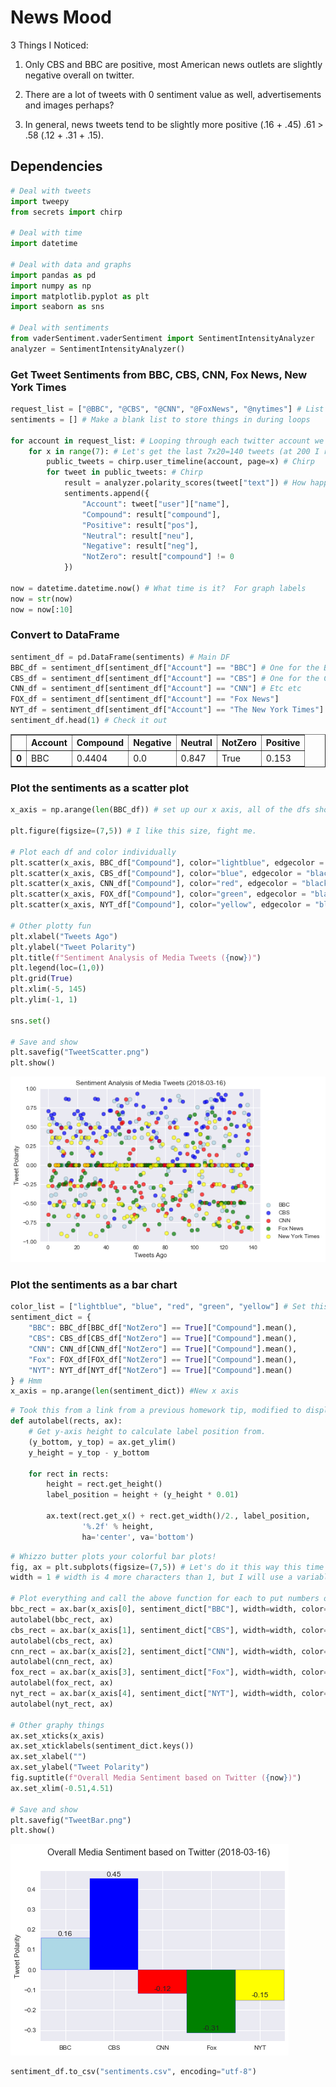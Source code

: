 
# News Mood
3 Things I Noticed:

1) Only CBS and BBC are positive, most American news outlets are slightly negative overall on twitter.

2) There are a lot of tweets with 0 sentiment value as well, advertisements and images perhaps?

3) In general, news tweets tend to be slightly more positive (.16 + .45) .61 > .58 (.12 + .31 + .15).

## Dependencies


```python
# Deal with tweets
import tweepy
from secrets import chirp

# Deal with time
import datetime

# Deal with data and graphs
import pandas as pd
import numpy as np
import matplotlib.pyplot as plt
import seaborn as sns

# Deal with sentiments
from vaderSentiment.vaderSentiment import SentimentIntensityAnalyzer
analyzer = SentimentIntensityAnalyzer()
```

### Get Tweet Sentiments from BBC, CBS, CNN, Fox News, New York Times


```python
request_list = ["@BBC", "@CBS", "@CNN", "@FoxNews", "@nytimes"] # List of strings to feed tweepy, twitter accounts here
sentiments = [] # Make a blank list to store things in during loops

for account in request_list: # Looping through each twitter account we want
    for x in range(7): # Let's get the last 7x20=140 tweets (at 200 I ran into an issue with CBS only having 199)
        public_tweets = chirp.user_timeline(account, page=x) # Chirp
        for tweet in public_tweets: # Chirp
            result = analyzer.polarity_scores(tweet["text"]) # How happy is this bird?
            sentiments.append({
                "Account": tweet["user"]["name"],
                "Compound": result["compound"],
                "Positive": result["pos"],
                "Neutral": result["neu"],
                "Negative": result["neg"],
                "NotZero": result["compound"] != 0
            })

now = datetime.datetime.now() # What time is it?  For graph labels
now = str(now)
now = now[:10]
```

### Convert to DataFrame


```python
sentiment_df = pd.DataFrame(sentiments) # Main DF
BBC_df = sentiment_df[sentiment_df["Account"] == "BBC"] # One for the BBC
CBS_df = sentiment_df[sentiment_df["Account"] == "CBS"] # One for the CBS
CNN_df = sentiment_df[sentiment_df["Account"] == "CNN"] # Etc etc
FOX_df = sentiment_df[sentiment_df["Account"] == "Fox News"]
NYT_df = sentiment_df[sentiment_df["Account"] == "The New York Times"]
sentiment_df.head(1) # Check it out
```




<div>
<table border="1" class="dataframe">
  <thead>
    <tr style="text-align: right;">
      <th></th>
      <th>Account</th>
      <th>Compound</th>
      <th>Negative</th>
      <th>Neutral</th>
      <th>NotZero</th>
      <th>Positive</th>
    </tr>
  </thead>
  <tbody>
    <tr>
      <th>0</th>
      <td>BBC</td>
      <td>0.4404</td>
      <td>0.0</td>
      <td>0.847</td>
      <td>True</td>
      <td>0.153</td>
    </tr>
  </tbody>
</table>
</div>



### Plot the sentiments as a scatter plot


```python
x_axis = np.arange(len(BBC_df)) # set up our x axis, all of the dfs should be 140 long so whichever is fine to len()

plt.figure(figsize=(7,5)) # I like this size, fight me.

# Plot each df and color individually
plt.scatter(x_axis, BBC_df["Compound"], color="lightblue", edgecolor = "black", marker="o", label="BBC", alpha=0.7)
plt.scatter(x_axis, CBS_df["Compound"], color="blue", edgecolor = "black", marker="o", label="CBS", alpha=0.7)
plt.scatter(x_axis, CNN_df["Compound"], color="red", edgecolor = "black", marker="o", label="CNN", alpha=0.7)
plt.scatter(x_axis, FOX_df["Compound"], color="green", edgecolor = "black", marker="o", label="Fox News", alpha=0.7)
plt.scatter(x_axis, NYT_df["Compound"], color="yellow", edgecolor = "black", marker="o", label="New York Times", alpha=0.7)

# Other plotty fun
plt.xlabel("Tweets Ago")
plt.ylabel("Tweet Polarity")
plt.title(f"Sentiment Analysis of Media Tweets ({now})")
plt.legend(loc=(1,0))
plt.grid(True)
plt.xlim(-5, 145)
plt.ylim(-1, 1)

sns.set()

# Save and show
plt.savefig("TweetScatter.png")
plt.show()
```


![png](output_8_0.png)


### Plot the sentiments as a bar chart


```python
color_list = ["lightblue", "blue", "red", "green", "yellow"] # Set this up because I think I might be lazy or need it?
sentiment_dict = {
    "BBC": BBC_df[BBC_df["NotZero"] == True]["Compound"].mean(),
    "CBS": CBS_df[CBS_df["NotZero"] == True]["Compound"].mean(),
    "CNN": CNN_df[CNN_df["NotZero"] == True]["Compound"].mean(),
    "Fox": FOX_df[FOX_df["NotZero"] == True]["Compound"].mean(),
    "NYT": NYT_df[NYT_df["NotZero"] == True]["Compound"].mean()
} # Hmm
x_axis = np.arange(len(sentiment_dict)) #New x axis
```


```python
# Took this from a link from a previous homework tip, modified to display decimals
def autolabel(rects, ax):
    # Get y-axis height to calculate label position from.
    (y_bottom, y_top) = ax.get_ylim()
    y_height = y_top - y_bottom

    for rect in rects:
        height = rect.get_height()
        label_position = height + (y_height * 0.01)

        ax.text(rect.get_x() + rect.get_width()/2., label_position,
                '%.2f' % height,
                ha='center', va='bottom')
```


```python
# Whizzo butter plots your colorful bar plots!
fig, ax = plt.subplots(figsize=(7,5)) # Let's do it this way this time
width = 1 # width is 4 more characters than 1, but I will use a variable here

# Plot everything and call the above function for each to put numbers over the bars all pretty like
bbc_rect = ax.bar(x_axis[0], sentiment_dict["BBC"], width=width, color=color_list[0], label="BBC", edgecolor="b")
autolabel(bbc_rect, ax)
cbs_rect = ax.bar(x_axis[1], sentiment_dict["CBS"], width=width, color=color_list[1], label="CBS", edgecolor="b")
autolabel(cbs_rect, ax)
cnn_rect = ax.bar(x_axis[2], sentiment_dict["CNN"], width=width, color=color_list[2], label="CNN", edgecolor="b")
autolabel(cnn_rect, ax)
fox_rect = ax.bar(x_axis[3], sentiment_dict["Fox"], width=width, color=color_list[3], label="Fox News", edgecolor="b")
autolabel(fox_rect, ax)
nyt_rect = ax.bar(x_axis[4], sentiment_dict["NYT"], width=width, color=color_list[4], label="New York Times", edgecolor="b")
autolabel(nyt_rect, ax)

# Other graphy things
ax.set_xticks(x_axis)
ax.set_xticklabels(sentiment_dict.keys())
ax.set_xlabel("")
ax.set_ylabel("Tweet Polarity")
fig.suptitle(f"Overall Media Sentiment based on Twitter ({now})")
ax.set_xlim(-0.51,4.51)

# Save and show
plt.savefig("TweetBar.png")
plt.show()
```


![png](output_12_0.png)



```python
sentiment_df.to_csv("sentiments.csv", encoding="utf-8")
```
